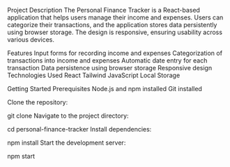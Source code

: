 Project Description
The Personal Finance Tracker is a React-based application that helps users manage their income and expenses. Users can categorize their transactions, and the application stores data persistently using browser storage. The design is responsive, ensuring usability across various devices.

Features
Input forms for recording income and expenses
Categorization of transactions into income and expenses
Automatic date entry for each transaction
Data persistence using browser storage
Responsive design
Technologies Used
React
Tailwind
JavaScript
Local Storage

Getting Started
Prerequisites
Node.js and npm installed
Git installed


Clone the repository:

git clone <remote-url>
Navigate to the project directory:


cd personal-finance-tracker
Install dependencies:


npm install
Start the development server:


npm start
